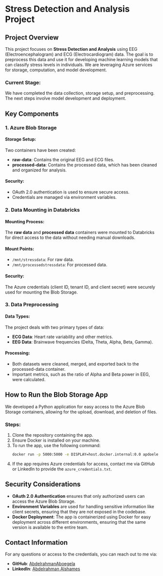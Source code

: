 # Stress Detection and Analysis Project

## Project Overview

This project focuses on **Stress Detection and Analysis** using EEG (Electroencephalogram) and ECG (Electrocardiogram) data. The goal is to preprocess this data and use it for developing machine learning models that can classify stress levels in individuals. We are leveraging Azure services for storage, computation, and model development.

### Current Stage:
We have completed the data collection, storage setup, and preprocessing. The next steps involve model development and deployment.

## Key Components

### 1. Azure Blob Storage

#### Storage Setup:
Two containers have been created:
- **raw-data**: Contains the original EEG and ECG files.
- **processed-data**: Contains the processed data, which has been cleaned and organized for analysis.

#### Security:
- OAuth 2.0 authentication is used to ensure secure access.
- Credentials are managed via environment variables.

### 2. Data Mounting in Databricks

#### Mounting Process:
The **raw data** and **processed data** containers were mounted to Databricks for direct access to the data without needing manual downloads.

#### Mount Points:
- `/mnt/stressdata`: For raw data.
- `/mnt/processedstressdata`: For processed data.

#### Security:
The Azure credentials (client ID, tenant ID, and client secret) were securely used for mounting the Blob Storage.

### 3. Data Preprocessing

#### Data Types:
The project deals with two primary types of data:
- **ECG Data**: Heart rate variability and other metrics.
- **EEG Data**: Brainwave frequencies (Delta, Theta, Alpha, Beta, Gamma).

#### Processing:
- Both datasets were cleaned, merged, and exported back to the processed-data container.
- Important metrics, such as the ratio of Alpha and Beta power in EEG, were calculated.

## How to Run the Blob Storage App

We developed a Python application for easy access to the Azure Blob Storage containers, allowing for the upload, download, and deletion of files.

### Steps:
1. Clone the repository containing the app.
2. Ensure Docker is installed on your machine.
3. To run the app, use the following command:
    ```bash
    docker run -p 5000:5000 -e DISPLAY=host.docker.internal:0.0 apdoelepe/azure_blob_manager
    ```
4. If the app requires Azure credentials for access, contact me via GitHub or LinkedIn to provide the `azure_credentials.txt`.

## Security Considerations

- **OAuth 2.0 Authentication** ensures that only authorized users can access the Azure Blob Storage.
- **Environment Variables** are used for handling sensitive information like client secrets, ensuring that they are not exposed in the codebase.
- **Docker Deployment**: The app is containerized using Docker for easy deployment across different environments, ensuring that the same version is available to the entire team.

## Contact Information

For any questions or access to the credentials, you can reach out to me via:

- **GitHub**: [AbdelrahmanAboegela](https://github.com/AbdelrahmanAboegela)
- **LinkedIn**: [Abdelrahman Alshames](https://www.linkedin.com/in/abdelrahman-alshames-635aa3277/)

